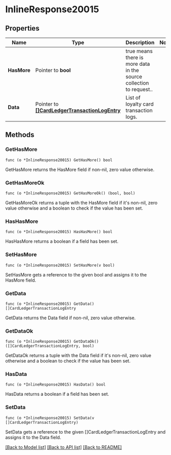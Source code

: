 # InlineResponse20015

## Properties

Name | Type | Description | Notes
------------ | ------------- | ------------- | -------------
**HasMore** | Pointer to **bool** | true means there is more data in the source collection to request.. | 
**Data** | Pointer to [**[]CardLedgerTransactionLogEntry**](CardLedgerTransactionLogEntry.md) | List of loyalty card transaction logs. | 

## Methods

### GetHasMore

`func (o *InlineResponse20015) GetHasMore() bool`

GetHasMore returns the HasMore field if non-nil, zero value otherwise.

### GetHasMoreOk

`func (o *InlineResponse20015) GetHasMoreOk() (bool, bool)`

GetHasMoreOk returns a tuple with the HasMore field if it's non-nil, zero value otherwise
and a boolean to check if the value has been set.

### HasHasMore

`func (o *InlineResponse20015) HasHasMore() bool`

HasHasMore returns a boolean if a field has been set.

### SetHasMore

`func (o *InlineResponse20015) SetHasMore(v bool)`

SetHasMore gets a reference to the given bool and assigns it to the HasMore field.

### GetData

`func (o *InlineResponse20015) GetData() []CardLedgerTransactionLogEntry`

GetData returns the Data field if non-nil, zero value otherwise.

### GetDataOk

`func (o *InlineResponse20015) GetDataOk() ([]CardLedgerTransactionLogEntry, bool)`

GetDataOk returns a tuple with the Data field if it's non-nil, zero value otherwise
and a boolean to check if the value has been set.

### HasData

`func (o *InlineResponse20015) HasData() bool`

HasData returns a boolean if a field has been set.

### SetData

`func (o *InlineResponse20015) SetData(v []CardLedgerTransactionLogEntry)`

SetData gets a reference to the given []CardLedgerTransactionLogEntry and assigns it to the Data field.


[[Back to Model list]](../README.md#documentation-for-models) [[Back to API list]](../README.md#documentation-for-api-endpoints) [[Back to README]](../README.md)


